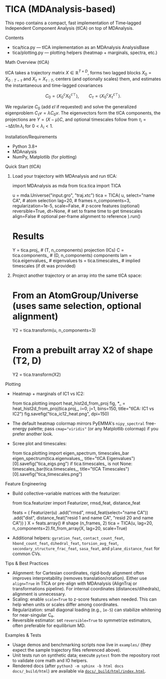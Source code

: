 TICA (MDAnalysis-based)
=========================================

This repo contains a compact, fast implementation of Time‑lagged Independent Component Analysis (tICA) on top of MDAnalysis.

Contents
- tica/tica.py — tICA implementation as an MDAnalysis AnalysisBase
- tica/plotting.py — plotting helpers (heatmap + marginals, spectra, etc.)


Math Overview (tICA)

tICA takes a trajectory matrix $X \in \mathbb{R}^{T \times D}$, forms two lagged blocks $X_0 = X_{0:T-\tau}$ and $X_\tau = X_{\tau:T}$, centers (and optionally scales) them, and estimates the instantaneous and time-lagged covariances

$$
C_0 = \langle X_0^c X_0^{c\top} \rangle, \qquad C_\tau = \langle X_0^c X_\tau^{c\top} \rangle.
$$

We regularize $C_0$ (add $\varepsilon I$ if requested) and solve the generalized eigenproblem $C_\tau v = \lambda C_0 v$. The eigenvectors form the tICA components, the projections are $Y = (X - \mu) C$, and optional timescales follow from $\tau_i = -\tau \Delta t / \ln \lambda_i$ for $0 < \lambda_i < 1$.


Installation/Requirements
- Python 3.8+
- MDAnalysis
- NumPy, Matplotlib (for plotting)

Quick Start (tICA)
1) Load your trajectory with MDAnalysis and run tICA:

    import MDAnalysis as mda
    from tica.tica import TICA

    u = mda.Universe("input.gro", "traj.xtc")
    tica = TICA(
        u,
        select="name CA",   # atom selection
        lag=20,              # frames
        n_components=3,
        regularization=1e-5,
        scale=False,         # z‑score features (optional)
        reversible=True,
        dt=None,             # set to frame time to get timescales
        align=False          # optional per‑frame alignment to reference
    ).run()

    # Results
    Y = tica.proj_            # (T, n_components) projection (ICs)
    C = tica.components_      # (D, n_components) components
    lam = tica.eigenvalues_   # eigenvalues
    ts = tica.timescales_     # implied timescales (if dt was provided)

2) Project another trajectory or an array into the same tICA space:

    # From an AtomGroup/Universe (uses same selection, optional alignment)
    Y2 = tica.transform(u, n_components=3)

    # From a prebuilt array X2 of shape (T2, D)
    Y2 = tica.transform(X2)

Plotting
- Heatmap + marginals of IC1 vs IC2:

    from tica.plotting import heat_hist2d_from_proj
    fig, *_ = heat_hist2d_from_proj(tica.proj_, i=0, j=1, bins=150, title="tICA: IC1 vs IC2")
    fig.savefig("tica_ic12_heat.png", dpi=150)

- The default heatmap colormap mirrors PyEMMA's `nipy_spectral` free-energy palette; pass `cmap="viridis"` (or any Matplotlib colormap) if you prefer another look.

- Scree plot and timescales:

    from tica.plotting import eigen_spectrum, timescales_bar
    eigen_spectrum(tica.eigenvalues_, title="tICA Eigenvalues")[0].savefig("tica_eigs.png")
    if tica.timescales_ is not None:
        timescales_bar(tica.timescales_, title="tICA Timescales")[0].savefig("tica_timescales.png")


Feature Engineering
- Build collective-variable matrices with the featurizer:

    from tica.featurizer import Featurizer, rmsd_feat, distance_feat

    feats = (
        Featurizer(u)
        .add("rmsd", rmsd_feat(select="name CA"))
        .add("dist", distance_feat("resid 1 and name CA", "resid 20 and name CA"))
    )
    X = feats.array()  # shape (n_frames, 2)
    tica = TICA(u, lag=20, n_components=2).fit_from_array(X, lag=20, scale=True)

- Additional helpers: `gyration_feat`, `contact_count_feat`, `hbond_count_feat`,
  `dihedral_feat`, `torsion_avg_feat`, `secondary_structure_frac_feat`,
  `sasa_feat`, and `plane_distance_feat` for common CVs.


Tips & Best Practices
- Alignment: for Cartesian coordinates, rigid‑body alignment often improves interpretability (removes translation/rotation). Either use `align=True` in TICA or pre-align with MDAnalysis (AlignTraj or transformations pipeline). For internal coordinates (distances/dihedrals), alignment is unnecessary.
- Scaling: enable `scale=True` to z-score features when needed. This can help when units or scales differ among coordinates.
- Regularization: small diagonal loading (e.g., `1e-5`) can stabilize whitening for near-singular C₀.
- Reversible estimator: set `reversible=True` to symmetrize estimators, often preferable for equilibrium MD.

Examples & Tests
- Usage demos and benchmarking scripts now live in `examples/` (they expect the sample trajectory files referenced above).
- Unit tests run on synthetic data; execute `pytest` from the repository root to validate core math and IO helpers.
- Rendered docs (after `python3 -m sphinx -b html docs docs/_build/html`) are available via [`docs/_build/html/index.html`](docs/_build/html/index.html).
